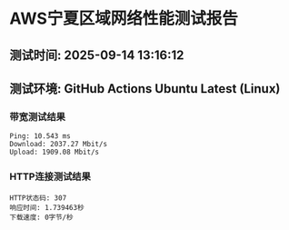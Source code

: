 # AWS宁夏区域网络性能测试报告
## 测试时间: 2025-09-14 13:16:12
## 测试环境: GitHub Actions Ubuntu Latest (Linux)

### 带宽测试结果
```
Ping: 10.543 ms
Download: 2037.27 Mbit/s
Upload: 1909.08 Mbit/s
```

### HTTP连接测试结果
```
HTTP状态码: 307
响应时间: 1.739463秒
下载速度: 0字节/秒
```


